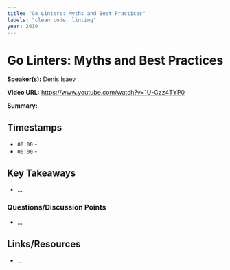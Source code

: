 ```yaml
---
title: "Go Linters: Myths and Best Practices"
labels: "clean code, linting"
year: 2019
---
```


# Go Linters: Myths and Best Practices

**Speaker(s):** Denis Isaev

**Video URL:** https://www.youtube.com/watch?v=1U-Gzz4TYP0

**Summary:**

## Timestamps

- `00:00` - 
- `00:00` - 

## Key Takeaways

- ...

### Questions/Discussion Points

- ...

## Links/Resources

- ...
